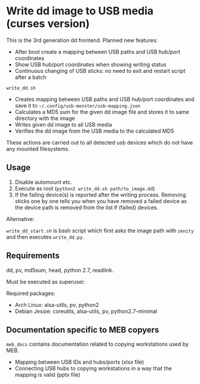# Write dd image to USB media (curses version)

This is the 3rd generation dd frontend. Planned new features:
 * After boot create a mapping between USB paths and USB hub/port coordinates
 * Show USB hub/port coordinates when showing writing status
 * Continuous changing of USB sticks: no need to exit and restart script after a batch

`write_dd.sh`
 * Creates mapping between USB paths and USB hub/port coordinates and save it to `~/.config/usb-monster/usb-mapping.json`
 * Calculates a MD5 sum for the given dd image file and stores it to same directory with the image
 * Writes given dd image to all USB media
 * Verifies the dd image from the USB media to the calculated MD5

These actions are carried out to all detected usb devices which do not have
any mounted filesystems.

## Usage

 1. Disable automount etc.
 2. Execute as root (`python2 write_dd.sh path/to_image.dd`)
 3. If the failing device(s) is reported
    after the writing process. Removing sticks one by one tells you when you have removed a failed device
    as the device path is removed from the list if (failed) devices.

Alternative:

`write_dd_start.sh` is bash script which first asks the image path with `zenity` and then executes `write_dd.py`.

## Requirements

dd, pv, md5sum, head, python 2.7, readlink.

Must be executed as superuser.

Required packages:
 * Arch Linux: alsa-utils, pv, python2
 * Debian Jessie: coreutils, alsa-utils, pv, python2.7-minimal

## Documentation specific to MEB copyers

`meb_docs` contains documentation related to copying workstations used by MEB.

 * Mapping between USB IDs and hubs/ports (xlsx file)
 * Connecting USB hubs to copying workstations in a way that the mapping is valid (pptx file)
